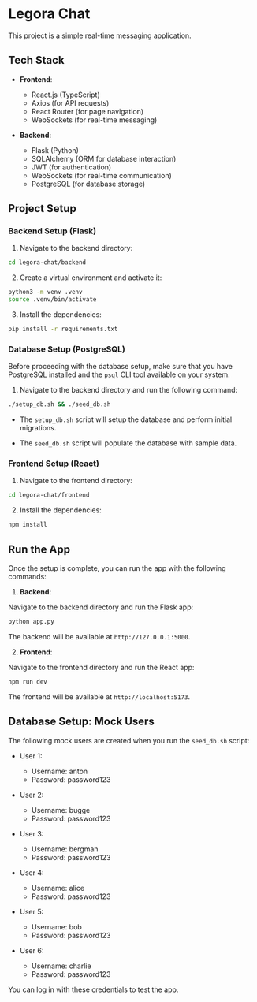 # Legora Chat

This project is a simple real-time messaging application.

## Tech Stack

- **Frontend**:
  - React.js (TypeScript)
  - Axios (for API requests)
  - React Router (for page navigation)
  - WebSockets (for real-time messaging)

- **Backend**:
  - Flask (Python)
  - SQLAlchemy (ORM for database interaction)
  - JWT (for authentication)
  - WebSockets (for real-time communication)
  - PostgreSQL (for database storage)

## Project Setup

### Backend Setup (Flask)

1. Navigate to the backend directory:

```bash
cd legora-chat/backend
```


2. Create a virtual environment and activate it:

```bash
python3 -m venv .venv
source .venv/bin/activate
```

3. Install the dependencies:

```bash
pip install -r requirements.txt
```

### Database Setup (PostgreSQL)

Before proceeding with the database setup, make sure that you have PostgreSQL installed and the `psql` CLI tool available on your system.

1. Navigate to the backend directory and run the following command:

```bash
./setup_db.sh && ./seed_db.sh
```

- The `setup_db.sh` script will setup the database and perform initial migrations.

- The `seed_db.sh` script will populate the database with sample data.

### Frontend Setup (React)

1. Navigate to the frontend directory:

```bash
cd legora-chat/frontend
```

2. Install the dependencies:

```bash
npm install
```

## Run the App
Once the setup is complete, you can run the app with the following commands:

1. **Backend**:

Navigate to the backend directory and run the Flask app:

```bash
python app.py
```

The backend will be available at `http://127.0.0.1:5000`.

2. **Frontend**:

Navigate to the frontend directory and run the React app:

```bash
npm run dev
```
The frontend will be available at `http://localhost:5173`.


## Database Setup: Mock Users

The following mock users are created when you run the `seed_db.sh` script:

- User 1:

    - Username: anton
    - Password: password123

- User 2:

    - Username: bugge
    - Password: password123

- User 3:

    - Username: bergman
    - Password: password123

- User 4:

    - Username: alice
    - Password: password123

- User 5:

    - Username: bob
    - Password: password123

- User 6:

    - Username: charlie
    - Password: password123

You can log in with these credentials to test the app.
